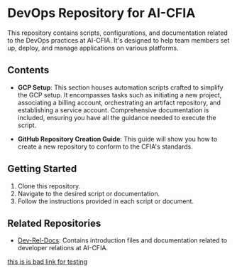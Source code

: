 # DevOps Repository for AI-CFIA

This repository contains scripts, configurations, and documentation related to the DevOps practices at AI-CFIA. It's designed to help team members set up, deploy, and manage applications on various platforms.

## Contents

- **GCP Setup**: This section houses automation scripts crafted to simplify the GCP setup. It encompasses tasks such as initiating a new project, associating a billing account, orchestrating an artifact repository, and establishing a service account. Comprehensive documentation is included, ensuring you have all the guidance needed to execute the script.

- **GitHub Repository Creation Guide**: This guide will show you how to create a new repository to conform to the CFIA's standards.

## Getting Started

1. Clone this repository.
2. Navigate to the desired script or documentation.
3. Follow the instructions provided in each script or document.

## Related Repositories

- [Dev-Rel-Docs](https://github.com/ai-cfia/dev-rel-docs): Contains introduction files and documentation related to developer relations at AI-CFIA.

[this is is bad link for testing](github-repository-creation-guide.mdd)
